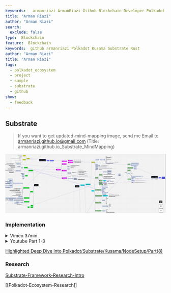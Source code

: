 ```yaml
---
keywords:   armanriazi ArmanRiazi Github Blockchain Developer Polkadot Kusama Substrate Rust
title: "Arman Riazi"
author: "Arman Riazi"
search:
  exclude: false
type:  Blockchain
feature:  Blockchain
keywords:  github armanriazi Polkadot Kusama Substrate Rust
author: "Arman Riazi"
title: "Arman Riazi"
tags:
  - polkadot_ecosystem
  - project
  - sample
  - substrate
  - github
show:
  - feedback
---
```



## Substrate

> If you want to get updated-mind-mapping image, send me Email to armanriazi.github.io@gmail.com 
> (Title: armanriazi.github.io_Substrate_MindMapping)

![Graph](../../assets/attachments/substrate-minmap.jpg)

### Implementation


<details>
<summary>Vimeo 37min</summary>

[Main Link](https://vimeo.com/883191398)

<div style="padding:56.25% 0 0 0;position:relative;"><iframe src="https://player.vimeo.com/video/883191398?badge=0&amp;autopause=0&amp;quality_selector=1&amp;player_id=0&amp;app_id=58479" frameborder="0" allow="autoplay; fullscreen; picture-in-picture" style="position:absolute;top:0;left:0;width:100%;height:100%;" title="Substrate-Rust-Smartcontract"></iframe></div><script src="https://player.vimeo.com/api/player.js"></script>
</details>

<details>
<summary>Youtube Part 1-3</summary>
<iframe width="900" height="506" src="https://www.youtube.com/embed/1GAxb4WvuSA" title="YouTube video player" frameborder="0" allow="accelerometer; autoplay; clipboard-write; encrypted-media; gyroscope; picture-in-picture" allowfullscreen></iframe>
<iframe width="900" height="506" src="https://www.youtube.com/embed/s1pJ0hip9s4" title="YouTube video player" frameborder="0" allow="accelerometer; autoplay; clipboard-write; encrypted-media; gyroscope; picture-in-picture" allowfullscreen></iframe>
<iframe width="900" height="506" src="https://www.youtube.com/embed/BjrLAb5ZFEs" title="YouTube video player" frameborder="0" allow="accelerometer; autoplay; clipboard-write; encrypted-media; gyroscope; picture-in-picture" allowfullscreen></iframe>
</details>

[Highlighted Deep Dive Into Polkadot/Substrate/Kusama/NodeSetup/Part(8)](substrate-polka-kus/substrate-setup-research-intro.md)

### Research

[Substrate-Framework-Research-Intro](substrate-polka-kus/substrate-framework-research-intro.md)

[[Polkadot-Ecosystem-Research]]

